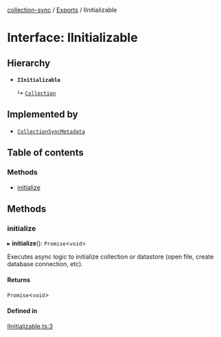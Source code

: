 [collection-sync](../README.md) / [Exports](../modules.md) / IInitializable

# Interface: IInitializable

## Hierarchy

- **`IInitializable`**

  ↳ [`Collection`](Collection.md)

## Implemented by

- [`CollectionSyncMetadata`](../classes/CollectionSyncMetadata.md)

## Table of contents

### Methods

- [initialize](IInitializable.md#initialize)

## Methods

### initialize

▸ **initialize**(): `Promise`<`void`\>

Executes async logic to initialize collection or datastore (open file, create database connection, etc).

#### Returns

`Promise`<`void`\>

#### Defined in

[IInitializable.ts:3](https://github.com/ChrisVilches/Collection-Sync/blob/618707f/src/IInitializable.ts#L3)
